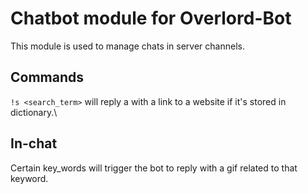 # Chatbot module for Overlord-Bot

This module is used to manage chats in server channels.

## Commands

`!s <search_term>` will reply a with a link to a website if it's stored in dictionary.\


## In-chat

Certain key_words will trigger the bot to reply with a gif related to that keyword.